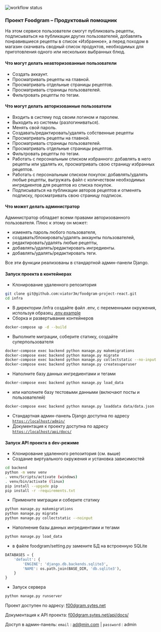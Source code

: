 ![workflow status](https://github.com/viator3m/foodgram-project-react/actions/workflows/foodgram_workflow.yml/badge.svg)

### Проект Foodgram – Продуктовый помощник
На этом сервисе пользователи смогут публиковать рецепты, подписываться 
на публикации других пользователей, добавлять понравившиеся рецепты в список
«Избранное», а перед походом в магазин скачивать сводный список 
продуктов, необходимых для приготовления одного или нескольких выбранных блюд.

#### Что могут делать неавторизованные пользователи
- Создать аккаунт.
- Просматривать рецепты на главной.
- Просматривать отдельные страницы рецептов.
- Просматривать страницы пользователей.
- Фильтровать рецепты по тегам.
#### Что могут делать авторизованные пользователи
- Входить в систему под своим логином и паролем.
- Выходить из системы (разлогиниваться).
- Менять свой пароль.
- Создавать/редактировать/удалять собственные рецепты
- Просматривать рецепты на главной.
- Просматривать страницы пользователей.
- Просматривать отдельные страницы рецептов.
- Фильтровать рецепты по тегам.
- Работать с персональным списком избранного: добавлять в него рецепты или удалять их, просматривать свою страницу избранных рецептов.
- Работать с персональным списком покупок: добавлять/удалять любые рецепты, выгружать файл с количеством необходимых ингредиентов для рецептов из списка покупок.
- Подписываться на публикации авторов рецептов и отменять подписку, просматривать свою страницу подписок.
#### Что может делать администратор
Администратор обладает всеми правами авторизованного пользователя.
Плюс к этому он может:
- изменять пароль любого пользователя,
- создавать/блокировать/удалять аккаунты пользователей,
- редактировать/удалять любые рецепты,
- добавлять/удалять/редактировать ингредиенты.
- добавлять/удалять/редактировать теги.

Все эти функции реализованы в стандартной админ-панели Django.

#### Запуск проекта в контейнерах

- Клонирование удаленного репозитория
```bash
git clone git@github.com:viator3m/foodgram-project-react.git
cd infra
```
- В директории /infra создайте файл .env, с переменными окружения, используя образец [.env.example](infra/.env.example)
- Сборка и развертывание контейнеров
```bash
docker-compose up -d --build
```
- Выполните миграции, соберите статику, создайте суперпользователя
```bash
docker-compose exec backend python manage.py makemigrations
docker-compose exec backend python manage.py migrate
docker-compose exec backend python manage.py collectstatic --no-input
docker-compose exec backend python manage.py createsuperuser
```
- Наполните базу данных ингредиентами и тегами
```bash
docker-compose exec backend python manage.py load_data
```
- или наполните базу тестовыми данными (включают посты и пользователей)
```bash
docker-compose exec backend python manage.py loaddata data/data.json 
```
- Стандартная админ-панель Django доступна по адресу [`https://localhost/admin/`](https://localhost/admin/)
- Документация к проекту доступна по адресу [`https://localhost/api/docs/`](`https://localhost/api/docs/`)

#### Запуск API проекта в dev-режиме

- Клонирование удаленного репозитория (см. выше)
- Создание виртуального окружения и установка зависимостей
```bash
cd backend
python -m venv venv
. venv/Scripts/activate (windows)
. venv/bin/activate (linux)
pip install --upgade pip
pip install -r -requirements.txt
```
- Примените миграции и соберите статику
```bash
python manage.py makemigrations
python manage.py migrate
python manage.py collectstatic --noinput
```
- Наполнение базы данных ингредиентами и тегами
```bash
python manage.py load_data
```
- в файле foodgram/setting.py замените БД на встроенную SQLite
```python
DATABASES = {
    'default': {
        'ENGINE': 'django.db.backends.sqlite3',
        'NAME': os.path.join(BASE_DIR, 'db.sqlite3'),
    }
}
```

- Запуск сервера
```bash
python manage.py runserver 
```


Проект доступен по адресу: [f00dgram.sytes.net](https://f00dgram.sytes.net)

Документация к API проекта: [f00dgram.sytes.net/api/docs/](https://f00dgram.sytes.net/api/docs/)

Доступ в админ-панель: `email` : ad@min.com | `password` : admin